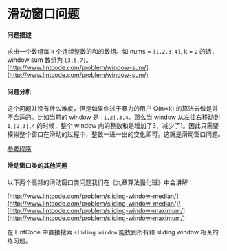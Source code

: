 # 滑动窗口问题

#### 问题描述

求出一个数组每 k 个连续整数的和的数组。如 nums = `[1,2,3,4]`, k = `2` 的话，window sum 数组为 `[3,5,7]`。\
[http://www.lintcode.com/problem/window-sum/](http://www.lintcode.com/problem/window-sum/)

#### 问题分析

这个问题并没有什么难度，但是如果你过于暴力的用户 O(n∗k) 的算法去做是并不合适的。比如当前的 window 是 `|1,2|,3,4`。那么当 window 从左往右移动到 `1,|2,3|,4` 的时候，整个 window 内的整数和是增加了3，减少了1。因此只需要模拟整个窗口在滑动的过程中，整数一进一出的变化即可。这就是滑动窗口问题。

[参考程序](http://www.jiuzhang.com/solution/window-sum/)

#### 滑动窗口类的其他问题

以下两个高频的滑动窗口类问题我们在《九章算法强化班》中会讲解：

[http://www.lintcode.com/problem/sliding-window-median/](http://www.lintcode.com/problem/sliding-window-median/)\
[http://www.lintcode.com/problem/sliding-window-maximum/](http://www.lintcode.com/problem/sliding-window-maximum/)

在 LintCode 中直接搜索 `sliding window` 能找到所有和 sliding window 相关的练习题。
